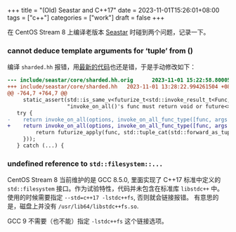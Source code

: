 +++
title = "(Old) Seastar and C++17"
date = 2023-11-01T15:26:01+08:00
tags = ["c++"]
categories = ["work"]
draft = false
+++

在 CentOS Stream 8 上编译老版本 [Seastar](https://seastar.io/) 时碰到两个问题，记录一下。

### cannot deduce template arguments for ‘tuple’ from ()

编译 `sharded.hh` 报错，用[最新的代码](https://docs.seastar.io/master/sharded_8hh_source.html)也还是错，于是手动修改如下：

```diff
--- include/seastar/core/sharded.hh.orig      2023-11-01 15:22:58.800059019 +0800
+++ include/seastar/core/sharded.hh   2023-11-01 13:28:22.994261504 +0800
@@ -764,7 +764,7 @@
     static_assert(std::is_same_v<futurize_t<std::invoke_result_t<Func, Service&, Args...>>, future<>>,
                   "invoke_on_all()'s func must return void or future<>");
   try {
-    return invoke_on_all(options, invoke_on_all_func_type([func, args = std::tuple(std::move(args)...)] (Service& service) mutable {
+    return invoke_on_all(options, invoke_on_all_func_type([func, args = std::tuple<Args...>(std::move(args)...)] (Service& service) mutable {
         return futurize_apply(func, std::tuple_cat(std::forward_as_tuple(service), args));
     }));
   } catch (...) {
```

### undefined reference to `std::filesystem::...`

CentOS Stream 8 当前维护的是 GCC 8.5.0, 里面实现了 C++17 标准中定义的
`std::filesystem` 接口。作为试验特性，代码并未包含在标准库 `libstdc++`
中。使用的时候需要指定 `--std=c++17 -lstdc++fs`, 否则就会链接报错。
有意思的是，磁盘上并没有 `/usr/lib64/libstdc++fs.so`.

GCC 9 不需要（也不能）指定 `-lstdc++fs` 这个链接选项。
